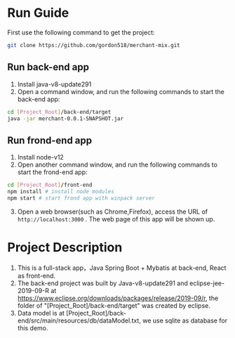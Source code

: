 
# Run Guide
First use the following command to get the project:
```bash
git clone https://github.com/gordon518/merchant-mix.git
```

## Run back-end app
1. Install java-v8-update291
2. Open a command window, and run the following commands to start the back-end app:

```bash
cd [Project_Root]/back-end/target
java -jar merchant-0.0.1-SNAPSHOT.jar
```

## Run frond-end app
1. Install node-v12
2. Open another command window, and run the following commands to start the frond-end app: 

```bash
cd [Project_Root]/front-end
npm install # install node modules
npm start # start frond app with winpack server
```

3. Open a web browser(such as Chrome,Firefox), access the URL of `http://localhost:3000` . The web page of this app will be shown up.

# Project Description
1. This is a full-stack app，Java Spring Boot + Mybatis at back-end, React as front-end. 
2. The back-end project was built by Java-v8-update291 and eclipse-jee-2019-09-R at https://www.eclipse.org/downloads/packages/release/2019-09/r, the folder of "[Project_Root]/back-end/target" was created by eclipse.
3. Data model is at [Project_Root]/back-end/src/main/resources/db/dataModel.txt, we use sqlite as database for this demo.



